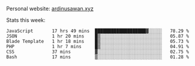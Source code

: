 Personal website: [ardinusawan.xyz](https://ardinusawan.xyz)

Stats this week:
<!--START_SECTION:waka-->

```text
JavaScript       17 hrs 49 mins  ███████████████████▓░░░░░   78.29 %
JSON             1 hr 20 mins    █▒░░░░░░░░░░░░░░░░░░░░░░░   05.87 %
Blade Template   1 hr 18 mins    █▒░░░░░░░░░░░░░░░░░░░░░░░   05.73 %
PHP              1 hr 7 mins     █▒░░░░░░░░░░░░░░░░░░░░░░░   04.91 %
CSS              37 mins         ▓░░░░░░░░░░░░░░░░░░░░░░░░   02.75 %
Bash             17 mins         ▒░░░░░░░░░░░░░░░░░░░░░░░░   01.28 %
```

<!--END_SECTION:waka-->
